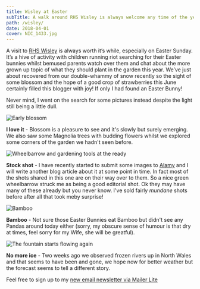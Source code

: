 ```yaml
---
title: Wisley at Easter
subTitle: A walk around RHS Wisley is always welcome any time of the year but Spring is the best!
path: /wisley/
date: 2018-04-01
cover: NIC_1433.jpg
---
```


A visit to [RHS Wisley](http://www.rhs.org) is always worth it’s while, especially on Easter Sunday. It’s a hive of activity with children running riot searching for their Easter bunnies whilst bemused parents watch over them and chat about the more grown up topic of what they should plant in the garden this year. We’ve just about recovered from our double-whammy of snow recently so the sight of some blossom and the hope of a good crop of strawberries this June certainly filled this blogger with joy! If only I had found an Easter Bunny!

Never mind, I went on the search for some pictures instead despite the light still being a little dull.

![Early blossom](NIC_1435.jpg)

**I love it** - Blossom is a pleasure to see and it's slowly but surely emerging. We also saw some Magnolia trees with budding flowers whilst we explored some corners of the garden we hadn't seen before.

![Wheelbarrow and gardening tools at the ready](NIC_1433.jpg)

**Stock shot** - I have recently started to submit some images to [Alamy](http://www.alamy.com/stock-photography/521DDE31-433D-426D-A13B-DDA0009C604F/Nick%20Lewis.html) and I will write another blog article about it at some point in time. In fact most of the shots shared in this one are on their way over to them. So a nice green wheelbarrow struck me as being a good editorial shot. Ok they may have many of these already but you never know. I've sold fairly _mundane_ shots before after all that took meby surprise!

![Bamboo](NIC_1423.jpg)

**Bamboo** - Not sure those Easter Bunnies eat Bamboo but didn't see any Pandas around today either (sorry, my obscure sense of humour is that dry at times, feel sorry for my Wife, she will be greatful).

![The fountain starts flowing again](NIC_1429.jpg)

**No more ice** - Two weeks ago we observed frozen rivers up in North Wales and that seems to have been and gone, we hope now for better weather but the forecast seems to tell a different story. 

Feel free to sign up to my [new email newsletter via Mailer Lite](https://landing.mailerlite.com/webforms/landing/i5g4n6)

